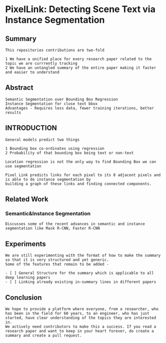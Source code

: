 # PixelLink: Detecting Scene Text via Instance Segmentation

## Summary

    This repositories contributions are two-fold

    1 We have a unified place for every research paper related to the topic we are currrently tracking
    2 We have an untangled summary of the entire paper making it faster and easier to understand

## Abstract

    Semantic Segmentation over Bounding Box Regression
    Instance Segmentation for close text bbox
    Advantages - Requires less data, fewer training iterations, better results
    
## INTRODUCTION

    General models predict two things
    
    1 Bounding box co-ordinates using regression
    2 Probability of that bounding box being text or non-text

    Location regression is not the only way to find Bounding Box we can use segmentation
    
    Pixel Link predicts links for each pixel to its 8 adjacent pixels and is able to do instance segmentation by 
    building a graph of these links and finding connected components.

## Related Work

### Semantic&Instance Segmentation

    Discusses some of the recent advances in semantic and instance segmentation like Mask R-CNN, Faster R-CNN   
## Experiments

    We are still experimenting with the format of how to make the summary so that it is very structured and yet generic.
    Some of the features that remain to be added - 
    
    - [ ] General Structure for the summary which is applicable to all deep learning papers
    - [ ] Linking already existing in-summary lines in different papers

## Conclusion

    We hope to provide a platform where everyone, from a researcher, who has been in the field for 60 years, to an engineer, who has just started, have clear understanding of the topics they are interested in.
    We actively need contributors to make this a success. If you read a research paper and want to keep in your heart forever, do create a summary and create a pull request.
